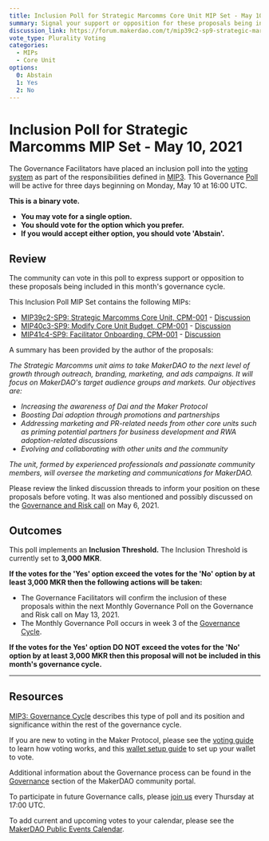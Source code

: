 ```yaml
---
title: Inclusion Poll for Strategic Marcomms Core Unit MIP Set - May 10, 2021
summary: Signal your support or opposition for these proposals being included in this month's governance cycle.
discussion_link: https://forum.makerdao.com/t/mip39c2-sp9-strategic-marcomms-core-unit/7189
vote_type: Plurality Voting
categories:
  - MIPs
  - Core Unit
options:
  0: Abstain
  1: Yes
  2: No
---
```


# Inclusion Poll for Strategic Marcomms MIP Set - May 10, 2021

The Governance Facilitators have placed an inclusion poll into the [voting system](https://vote.makerdao.com/polling) as part of the responsibilities defined in [MIP3](https://mips.makerdao.com/mips/details/MIP3). This Governance [Poll](https://community-development.makerdao.com/en/learn/governance/on-chain-gov) will be active for three days beginning on Monday, May 10 at 16:00 UTC.

**This is a binary vote.**

- **You may vote for a single option.**
- **You should vote for the option which you prefer.**
- **If you would accept either option, you should vote 'Abstain'.**

## Review

The community can vote in this poll to express support or opposition to these proposals being included in this month's governance cycle.

This Inclusion Poll MIP Set contains the following MIPs:

- [MIP39c2-SP9: Strategic Marcomms Core Unit, CPM-001](https://mips.makerdao.com/mips/details/MIP39c2SP9) - [Discussion](https://forum.makerdao.com/t/mip39c2-sp9-strategic-marcomms-core-unit/7189)
- [MIP40c3-SP9: Modify Core Unit Budget, CPM-001](https://github.com/makerdao/mips/blob/master/MIP40/MIP40c3-Subproposals/MIP40c3-SP9.md) - [Discussion](https://forum.makerdao.com/t/mip40c3-sp9-modify-core-unit-budget-cpm-001/7190)
- [MIP41c4-SP9: Facilitator Onboarding, CPM-001](https://github.com/makerdao/mips/blob/master/MIP41/MIP41c4-Subproposals/MIP41c4-SP9.md) - [Discussion](https://forum.makerdao.com/t/mip41c4-sp9-facilitator-onboarding-cpm-001/7191)

A summary has been provided by the author of the proposals:

_The Strategic Marcomms unit aims to take MakerDAO to the next level of growth through outreach, branding, marketing, and ads campaigns. It will focus on MakerDAO's target audience groups and markets. Our objectives are:_

- _Increasing the awareness of Dai and the Maker Protocol_
- _Boosting Dai adoption through promotions and partnerships_
- _Addressing marketing and PR-related needs from other core units such as priming potential partners for business development and RWA adoption-related discussions_
- _Evolving and collaborating with other units and the community_

_The unit, formed by experienced professionals and passionate community members, will oversee the marketing and communications for MakerDAO._

Please review the linked discussion threads to inform your position on these proposals before voting. It was also mentioned and possibly discussed on the [Governance and Risk call](https://forum.makerdao.com/t/agenda-discussion-scientific-governance-and-risk-140-thursday-may-6-17-00-utc/7792) on May 6, 2021.

## Outcomes

This poll implements an **Inclusion Threshold.** The Inclusion Threshold is currently set to **3,000 MKR**.

**If the votes for the 'Yes' option exceed the votes for the 'No' option by at least 3,000 MKR then the following actions will be taken:**

- The Governance Facilitators will confirm the inclusion of these proposals within the next Monthly Governance Poll on the Governance and Risk call on May 13, 2021.
- The Monthly Governance Poll occurs in week 3 of the [Governance Cycle](https://mips.makerdao.com/mips/details/MIP3#week-by-week-breakdown-of-the-monthly-governance-cycle).

**If the votes for the Yes' option DO NOT exceed the votes for the 'No' option by at least 3,000 MKR then this proposal will not be included in this month's governance cycle.**

---

## Resources

[MIP3: Governance Cycle](https://mips.makerdao.com/mips/details/MIP3) describes this type of poll and its position and significance within the rest of the governance cycle.

If you are new to voting in the Maker Protocol, please see the [voting guide](https://community-development.makerdao.com/en/learn/governance/how-voting-works/) to learn how voting works, and this [wallet setup guide](https://community-development.makerdao.com/en/learn/governance/voting-setup/) to set up your wallet to vote.

Additional information about the Governance process can be found in the [Governance](https://community-development.makerdao.com/en/learn/governance) section of the MakerDAO community portal.

To participate in future Governance calls, please [join us](https://github.com/makerdao/community/tree/master/governance/governance-and-risk-meetings) every Thursday at 17:00 UTC.

To add current and upcoming votes to your calendar, please see the [MakerDAO Public Events Calendar](https://calendar.google.com/calendar/embed?src=makerdao.com_3efhm2ghipksegl009ktniomdk%40group.calendar.google.com&ctz=UTC&mode=week&showCalendars=0&showPrint=0).
